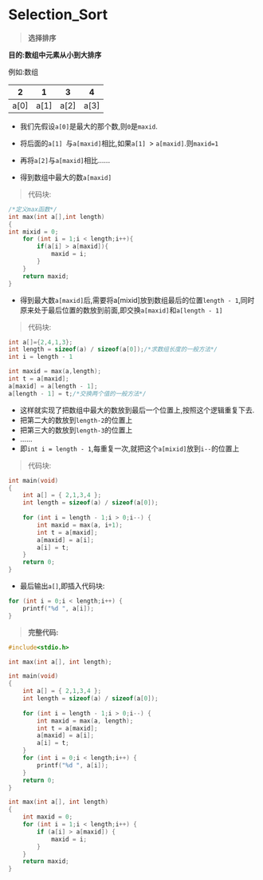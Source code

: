 # Selection_Sort

> **选择排序**

**目的:数组中元素从小到大排序**

例如:数组

| 2    | 1    | 3    | 4    |
| ---- | ---- | ---- | ---- |
| a[0] | a[1] | a[2] | a[3] |

- 我们先假设`a[0]`是最大的那个数,则`0`是`maxid`.

- 将后面的`a[1] `与`a[maxid]`相比,如果`a[1] `> `a[maxid]`.则`maxid=1`

- 再将`a[2]`与`a[maxid]`相比......

- 得到数组中最大的数`a[maxid]`

> 代码块:

```c
/*定义max函数*/
int max(int a[],int length)
{
int mixid = 0;
	for (int i = 1;i < length;i++){
    	if(a[i] > a[maxid]){
        	maxid = i;
    	}
	}
    return maxid;
}
```

- 得到最大数`a[maxid]`后,需要将a[mixid]放到数组最后的位置`length - 1`,同时原来处于最后位置的数放到前面,即交换`a[maxid]`和`a[length - 1]`

> 代码块:

```c
int a[]={2,4,1,3};
int length = sizeof(a) / sizeof(a[0]);/*求数组长度的一般方法*/
int i = length - 1

int maxid = max(a,length);
int t = a[maxid];
a[maxid] = a[length - 1];
a[length - 1] = t;/*交换两个值的一般方法*/
```

- 这样就实现了把数组中最大的数放到最后一个位置上,按照这个逻辑重复下去.
- 把第二大的数放到`length-2`的位置上
- 把第三大的数放到`length-3`的位置上
- ......
- 即``int i = length - 1``,每重复一次,就把这个`a[mixid]`放到`i--`的位置上

> 代码块:

```c
int main(void) 
{
	int a[] = { 2,1,3,4 };
	int length = sizeof(a) / sizeof(a[0]);
	
	for (int i = length - 1;i > 0;i--) {
		int maxid = max(a, i+1);
		int t = a[maxid];
		a[maxid] = a[i];
		a[i] = t;
	}
	return 0;
}
```

- 最后输出`a[]`,即插入代码块:

```c
for (int i = 0;i < length;i++) {
    printf("%d ", a[i]);
}
```

> **完整代码:**

```c
#include<stdio.h>

int max(int a[], int length);

int main(void) 
{
	int a[] = { 2,1,3,4 };
	int length = sizeof(a) / sizeof(a[0]);
	
	for (int i = length - 1;i > 0;i--) {
		int maxid = max(a, length);
		int t = a[maxid];
		a[maxid] = a[i];
		a[i] = t;
	}
	for (int i = 0;i < length;i++) {
		printf("%d ", a[i]);
	}
	return 0;
}

int max(int a[], int length)
{
	int maxid = 0;
	for (int i = 1;i < length;i++) {
		if (a[i] > a[maxid]) {
			maxid = i;
		}
	}
	return maxid;
}
```





